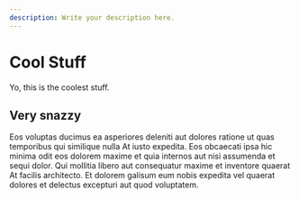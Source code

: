 ```yaml
---
description: Write your description here.
---
```


# Cool Stuff

Yo, this is the coolest stuff.

## Very snazzy

Eos voluptas ducimus ea asperiores deleniti aut dolores ratione ut quas temporibus qui similique nulla At iusto expedita. Eos obcaecati ipsa hic minima odit eos dolorem maxime et quia internos aut nisi assumenda et sequi dolor. Qui mollitia libero aut consequatur maxime et inventore quaerat At facilis architecto. Et dolorem galisum eum nobis expedita vel quaerat dolores et delectus excepturi aut quod voluptatem.

